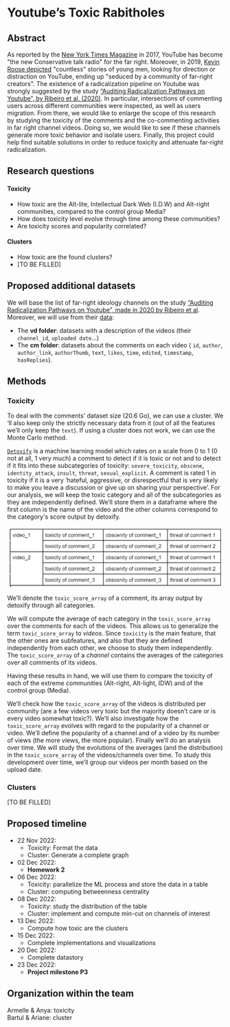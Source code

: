 # Youtube’s Toxic Rabitholes

## Abstract

As reported by the [New York Times Magazine](https://www.nytimes.com/2017/08/03/magazine/for-the-new-far-right-youtube-has-become-the-new-talk-radio.html) in 2017, YouTube has become "the new Conservative talk radio" for the far right. Moreover, in 2019, [Kevin Roose depicted](https://www.nytimes.com/interactive/2019/06/08/technology/youtube-radical.html) "countless" stories of young men, looking for direction or distraction on YouTube, ending up "seduced by a community of far-right creators". The existence of a radicalization pipeline on Youtube was strongly suggested by the study [“Auditing Radicalization Pathways on Youtube”, by Ribeiro et al. (2020)](https://dlab.epfl.ch/people/west/pub/HortaRibeiro-Ottoni-West-Almeida-Meira_FAT-20.pdf). In particular, intersections of commenting users across different communities were inspected, as well as users migration. From there, we would like to enlarge the scope of this research by studying the toxicity of the comments and the co-commenting activities in far right channel videos. Doing so, we would like to see if these channels generate more toxic behavior and isolate users. Finally, this project could help find suitable solutions in order to reduce toxicity and attenuate far-right radicalization.

## Research questions
#### Toxicity
- How toxic are the Alt-lite, Intellectual Dark Web (I.D.W) and Alt-right communities, compared to the control group Media?
- How does toxicity level evolve through time among these communities?
- Are toxicity scores and popularity correlated?
#### Clusters
- How toxic are the found clusters?
- [TO BE FILLED]
    
## Proposed additional datasets 
We will base the list of far-right ideology channels on the study [“Auditing Radicalization Pathways on Youtube”, made in 2020 by Ribeiro et al](https://dlab.epfl.ch/people/west/pub/HortaRibeiro-Ottoni-West-Almeida-Meira_FAT-20.pdf). Moreover, we will use from their [data](https://drive.google.com/drive/folders/10r7nMK0-LAIfZws_jk2IpNdsWcrm-oOg?usp=share_link):
- The **vd folder**: datasets with a description of the videos (their `channel_id`, `uploaded date`…) 
- The **cm folder**: datasets about the comments on each video ( `id`, `author`, `author_link`, `authorThumb`, `text`, `likes`, `time`, `edited`, `timestamp`, `hasReplies`).

## Methods
### Toxicity
To deal with the comments’ dataset size (20.6 Go), we can use a cluster. We ‘ll also keep only the strictly necessary data from it (out of all the features we’ll only keep the `text`). If using a cluster does not work, we can use the Monte Carlo method.   

[`Detoxify`](https://github.com/unitaryai/detoxify) is a machine learning model which rates on a scale from 0 to 1 (0 not at all, 1 very much) a comment to detect if it is toxic or not and to detect if it fits into these subcategories of toxicity: `severe_toxicity`, `obscene`, `identity_attack`, `insult`, `threat`, `sexual_explicit`. A comment is rated 1 in toxicity if it is a very ‘hateful, aggressive, or disrespectful that is very likely to make you leave a discussion or give up on sharing your perspective’. For our analysis, we will keep the toxic category and all of the subcategories as they are independently defined. We’ll store them in a dataframe where the first column is the name of the video and the other columns correspond to the category's score output by detoxify.

<p align="center">
 <img src="./Figures/table_toxicity.jpg"" alt="Table toxicity" width=500"/>
</p>

We’ll denote the `toxic_score_array` of a comment, its array output by detoxify through all categories.

We will compute the average of each category in the `toxic_score_array` over the comments for each of the videos. This allows us to generalize the term `toxic_score_array` to *videos*. Since `toxicity` is the main feature, that the other ones are subfeatures, and also that they are defined independently from each other, we choose to study them independently. The `toxic_score_array` of a *channel* contains the averages of the categories over all comments of its videos. 

Having these results in hand, we will use them to compare the toxicity of each of the extreme communities (Alt-right, Alt-light, IDW) and of the control group (Media). 

We’ll check how the `toxic_score_array` of the videos is distributed per community (are a few videos very toxic but the majority doesn’t care or is every video somewhat toxic?). We’ll also investigate how the `toxic_score_array` evolves with regard to the popularity of a channel or video. We’ll define the popularity of a channel and of a video by its number of views (the more views, the more popular).
Finally we’ll do an analysis over time. We will study the evolutions of the averages (and the distribution) in the `toxic_score_array` of the videos/channels over time. To study this development over time, we’ll group our videos per month based on the upload date.

### Clusters
[TO BE FILLED]


## Proposed timeline
- 22 Nov 2022: 
    - Toxicity: Format the data 
    - Cluster: Generate a complete graph
- 02 Dec 2022: 
    - **Homework 2**
- 06 Dec 2022: 
    - Toxicity: parallelize the ML process and store the data in a table
    - Cluster: computing betweenness centrality
- 08 Dec 2022:
    - Toxicity: study the distribution of the table
    - Cluster: implement and compute min-cut on channels of interest
- 13 Dec 2022: 
    - Compute how toxic are the clusters
- 15 Dec 2022: 
    - Complete implementations and visualizations
- 20 Dec 2022: 
    - Complete datastory
- 23 Dec 2022: 
    - **Project milestone P3**

## Organization within the team
Armelle & Anya: toxicity  
Bartul & Ariane: cluster
